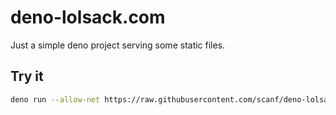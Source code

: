 # deno-lolsack.com

Just a simple deno project serving some static files.

## Try it

```sh
deno run --allow-net https://raw.githubusercontent.com/scanf/deno-lolsack.com/master/standalone.ts
```
